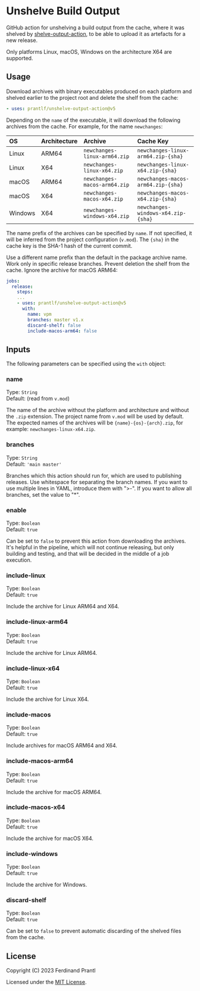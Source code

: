 # Unshelve Build Output

GitHub action for unshelving a build output from the cache, where it was shelved by [shelve-output-action], to be able to upload it as artefacts for a new release.

Only platforms Linux, macOS, Windows on the architecture X64 are supported.

## Usage

Download archives with binary executables produced on each platform and shelved earlier to the project root and delete the shelf from the cache:

```yml
- uses: prantlf/unshelve-output-action@v5
```

Depending on the `name` of the executable, it will download the following archives from the cache. For example, for the name `newchanges`:

|    OS   | Architecture |            Archive           |            Cache Key               |
|:--------|:-------------|:-----------------------------|:-----------------------------------|
| Linux   |     ARM64    | `newchanges-linux-arm64.zip` | `newchanges-linux-arm64.zip-{sha}` |
| Linux   |      X64     | `newchanges-linux-x64.zip`   | `newchanges-linux-x64.zip-{sha}`   |
| macOS   |     ARM64    | `newchanges-macos-arm64.zip` | `newchanges-macos-arm64.zip-{sha}` |
| macOS   |      X64     | `newchanges-macos-x64.zip`   | `newchanges-macos-x64.zip-{sha}`   |
| Windows |      X64     | `newchanges-windows-x64.zip` | `newchanges-windows-x64.zip-{sha}` |

The name prefix of the archives can be specified by `name`. If not specified, it will be inferred from the project configuration (`v.mod`). The `{sha}` in the cache key is the SHA-1 hash of the current commit.

Use a different name prefix than the default in the package archive name. Work only in specific release branches. Prevent deletion the shelf from the cache. Ignore the archive for macOS ARM64:

```yml
jobs:
  release:
    steps:
    ...
    - uses: prantlf/unshelve-output-action@v5
      with:
        name: vpm
        branches: master v1.x
        discard-shelf: false
        include-macos-arm64: false
```

## Inputs

The following parameters can be specified using the `with` object:

### name

Type: `String`<br>
Default: (read from `v.mod`)

The name of the archive without the platform and architecture and without the `.zip` extension. The project name from `v.mod` will be used by default. The expected names of the archives will be `{name}-{os}-{arch}.zip`, for example: `newchanges-linux-x64.zip`.

### branches

Type: `String`<br>
Default: `'main master'`

Branches which this action should run for, which are used to publishing releases. Use whitespace for separating the branch names. If you want to use multiple lines in YAML, introduce them with ">-". If you want to allow all branches, set the value to "*".

### enable

Type: `Boolean`<br>
Default: `true`

Can be set to `false` to prevent this action from downloading the archives. It's helpful in the pipeline, which will not continue releasing, but only building and testing, and that will be decided in the middle of a job execution.

### include-linux

Type: `Boolean`<br>
Default: `true`

Include the archive for Linux ARM64 and X64.

### include-linux-arm64

Type: `Boolean`<br>
Default: `true`

Include the archive for Linux ARM64.

### include-linux-x64

Type: `Boolean`<br>
Default: `true`

Include the archive for Linux X64.

### include-macos

Type: `Boolean`<br>
Default: `true`

Include archives for macOS ARM64 and X64.

### include-macos-arm64

Type: `Boolean`<br>
Default: `true`

Include the archive for macOS ARM64.

### include-macos-x64

Type: `Boolean`<br>
Default: `true`

Include the archive for macOS X64.

### include-windows

Type: `Boolean`<br>
Default: `true`

Include the archive for Windows.

### discard-shelf

Type: `Boolean`<br>
Default: `true`

Can be set to `false` to prevent automatic discarding of the shelved files from the cache.

## License

Copyright (C) 2023 Ferdinand Prantl

Licensed under the [MIT License].

[MIT License]: http://en.wikipedia.org/wiki/MIT_License
[shelve-output-action]: https://github.com/prantlf/shelve-output-action
